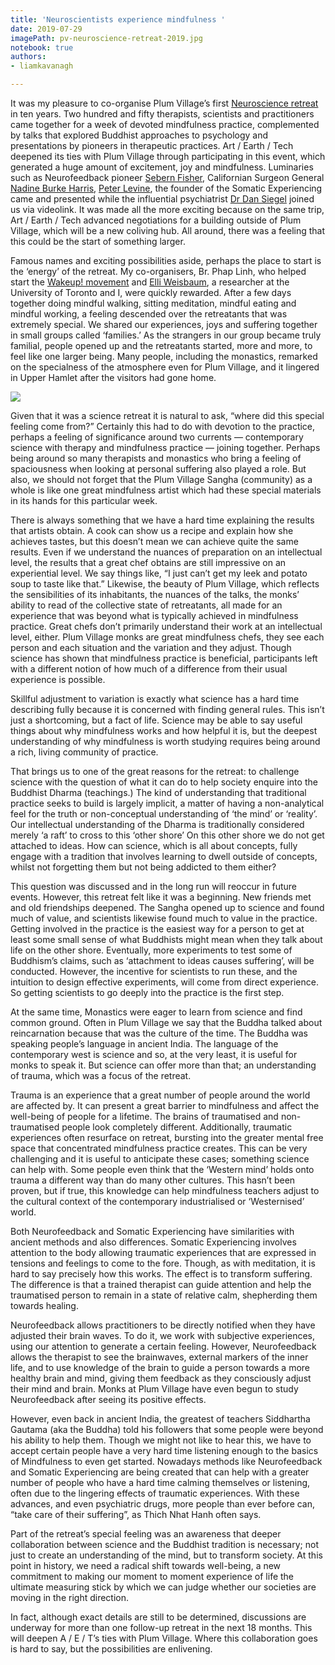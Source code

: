 ```yaml
---
title: 'Neuroscientists experience mindfulness '
date: 2019-07-29
imagePath: pv-neuroscience-retreat-2019.jpg
notebook: true
authors:
- liamkavanagh

---
```

It was my pleasure to co-organise Plum Village’s first [Neuroscience retreat] in ten years. Two hundred and fifty therapists, scientists and practitioners came together for a week of devoted mindfulness practice, complemented by talks that explored Buddhist approaches to psychology and presentations by pioneers in therapeutic practices. Art / Earth / Tech deepened its ties with Plum Village through participating in this event, which generated a huge amount of excitement, joy and mindfulness. Luminaries such as Neurofeedback pioneer [Sebern Fisher], Californian Surgeon General [Nadine Burke Harris], [Peter Levine], the founder of the Somatic Experiencing came and presented while the influential psychiatrist [Dr Dan Siegel] joined us via videolink. It was made all the more exciting because on the same trip, Art / Earth / Tech advanced negotiations for a building outside of Plum Village, which will be a new coliving hub. All around, there was a feeling that this could be the start of something larger.

Famous names and exciting possibilities aside, perhaps the place to start is the ‘energy’ of the retreat. My co-organisers, Br. Phap Linh, who helped start the [Wakeup! movement] and [Elli Weisbaum], a researcher at the University of Toronto and I, were quickly rewarded. After a few days together doing mindful walking, sitting meditation, mindful eating and mindful working, a feeling descended over the retreatants that was extremely special. We shared our experiences, joys and suffering together in small groups called ‘families.’ As the strangers in our group became truly familial, people opened up and the retreatants started, more and more, to feel like one larger being. Many people, including the monastics, remarked on the specialness of the atmosphere even for Plum Village, and it lingered in Upper Hamlet after the visitors had gone home.

<img src="/images/pv-neuroscience-retreat-2019.jpg">

[Neuroscience retreat]: https://plumvillage.org/retreats/info/neuroscience-retreat/

[Sebern Fisher]: https://www.sebernfisher.com

[Nadine Burke Harris]: https://en.wikipedia.org/wiki/Nadine_Burke_Harris

[Peter Levine]:https://traumahealing.org/about-us/

[Dr Dan Siegel]:https://www.drdansiegel.com/

[Wakeup! movement]: https://wkup.org

[Elli Weisbaum]:http://www.elliweisbaum.com

Given that it was a science retreat it is natural to ask, “where did this special feeling come from?” Certainly this had to do with devotion to the practice, perhaps a feeling of significance around two currents — contemporary science with therapy and mindfulness practice — joining together. Perhaps being around so many therapists and monastics who bring a feeling of spaciousness when looking at personal suffering also played a role. But also, we should not forget that the Plum Village Sangha (community) as a whole is like one great mindfulness artist which had these special materials in its hands for this particular week.

There is always something that we have a hard time explaining the results that artists obtain. A cook can show us a recipe and explain how she achieves tastes, but this doesn’t mean we can achieve quite the same results. Even if we understand the nuances of preparation on an intellectual level, the results that a great chef obtains are still impressive on an experiential level. We say things like, “I just can’t get my leek and potato soup to taste like that.” Likewise, the beauty of Plum Village, which reflects the sensibilities of its inhabitants, the nuances of the talks, the monks’ ability to read of the collective state of retreatants, all made for an experience that was beyond what is typically achieved in mindfulness practice. Great chefs don’t primarily understand their work at an intellectual level, either. Plum Village monks are great mindfulness chefs, they see each person and each situation and the variation and they adjust. Though science has shown that mindfulness practice is beneficial, participants left with a different notion of how much of a difference from their usual experience is possible.

Skillful adjustment to variation is exactly what science has a hard time describing fully because it is concerned with finding general rules. This isn’t just a shortcoming, but a fact of life. Science may be able to say useful things about why mindfulness works and how helpful it is, but the deepest understanding of why mindfulness is worth studying requires being around a rich, living community of practice.

That brings us to one of the great reasons for the retreat: to challenge science with the question of what it can do to help society enquire into the Buddhist Dharma (teachings.) The kind of understanding that traditional practice seeks to build is largely implicit, a matter of having a non-analytical feel for the truth or non-conceptual understanding of ‘the mind’ or ‘reality’. Our intellectual understanding of the Dharma is traditionally considered merely ‘a raft’ to cross to this ‘other shore’ On this other shore we do not get attached to ideas. How can science, which is all about concepts, fully engage with a tradition that involves learning to dwell outside of concepts, whilst not forgetting them but not being addicted to them either?

This question was discussed and in the long run will reoccur in future events. However, this retreat felt like it was a beginning. New friends met and old friendships deepened. The Sangha opened up to science and found much of value, and scientists likewise found much to value in the practice. Getting involved in the practice is the easiest way for a person to get at least some small sense of what Buddhists might mean when they talk about life on the other shore. Eventually, more experiments to test some of Buddhism’s claims, such as ‘attachment to ideas causes suffering’, will be conducted. However, the incentive for scientists to run these, and the intuition to design effective experiments, will come from direct experience. So getting scientists to go deeply into the practice is the first step.

At the same time, Monastics were eager to learn from science and find common ground. Often in Plum Village we say that the Buddha talked about reincarnation because that was the culture of the time. The Buddha was speaking people’s language in ancient India. The language of the contemporary west is science and so, at the very least, it is useful for monks to speak it. But science can offer more than that; an understanding of trauma, which was a focus of the retreat.

Trauma is an experience that a great number of people around the world are affected by. It can present a great barrier to mindfulness and affect the well-being of people for a lifetime. The brains of traumatised and non-traumatised people look completely different. Additionally, traumatic experiences often resurface on retreat, bursting into the greater mental free space that concentrated mindfulness practice creates. This can be very challenging and it is useful to anticipate these cases; something science can help with. Some people even think that the ‘Western mind’ holds onto trauma a different way than do many other cultures. This hasn’t been proven, but if true, this knowledge can help mindfulness teachers adjust to the cultural context of the contemporary industrialised or ‘Westernised’ world.

Both Neurofeedback and Somatic Experiencing have similarities with ancient methods and also differences. Somatic Experiencing involves attention to the body allowing traumatic experiences that are expressed in tensions and feelings to come to the fore. Though, as with meditation, it is hard to say precisely how this works. The effect is to transform suffering. The difference is that a trained therapist can guide attention and help the traumatised person to remain in a state of relative calm, shepherding them towards healing.

Neurofeedback allows practitioners to be directly notified when they have adjusted their brain waves. To do it, we work with subjective experiences, using our attention to generate a certain feeling. However, Neurofeedback allows the therapist to see the brainwaves, external markers of the inner life, and to use knowledge of the brain to guide a person towards a more healthy brain and mind, giving them feedback as they consciously adjust their mind and brain. Monks at Plum Village have even begun to study Neurofeedback after seeing its positive effects.

However, even back in ancient India, the greatest of teachers Siddhartha Gautama (aka the Buddha) told his followers that some people were beyond his ability to help them. Though we might not like to hear this, we have to accept certain people have a very hard time listening enough to the basics of Mindfulness to even get started. Nowadays methods like Neurofeedback and Somatic Experiencing are being created that can help with a greater number of people who have a hard time calming themselves or listening, often due to the lingering effects of traumatic experiences. With these advances, and even psychiatric drugs, more people than ever before can, “take care of their suffering”, as Thich Nhat Hanh often says.

Part of the retreat’s special feeling was an awareness that deeper collaboration between science and the Buddhist tradition is necessary; not just to create an understanding of the mind, but to transform society. At this point in history, we need a radical shift towards well-being, a new commitment to making our moment to moment experience of life the ultimate measuring stick by which we can judge whether our societies are moving in the right direction.

In fact, although exact details are still to be determined, discussions are underway for more than one follow-up retreat in the next 18 months. This will deepen A / E / T’s ties with Plum Village. Where this collaboration goes is hard to say, but the possibilities are enlivening.